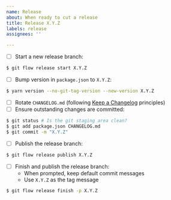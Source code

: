 ```yaml
---
name: Release
about: When ready to cut a release
title: Release X.Y.Z
labels: release
assignees: ''

---
```


- [ ] Start a new release branch:
```bash
$ git flow release start X.Y.Z
```
- [ ] Bump version in `package.json` to `X.Y.Z`:
```bash
$ yarn version --no-git-tag-version --new-version X.Y.Z
```
- [ ] Rotate `CHANGELOG.md` (following [Keep a Changelog](https://keepachangelog.com/) principles)
- [ ] Ensure outstanding changes are committed:
```bash
$ git status # Is the git staging area clean?
$ git add package.json CHANGELOG.md
$ git commit -m "X.Y.Z"
```
- [ ] Publish the release branch:
```bash
$ git flow release publish X.Y.Z
```
- [ ] Finish and publish the release branch:
    - When prompted, keep default commit messages
    - Use `X.Y.Z` as the tag message
```bash
$ git flow release finish -p X.Y.Z
```
